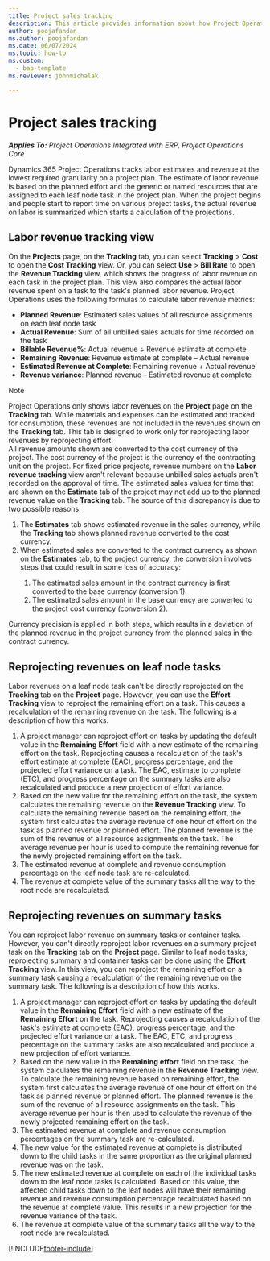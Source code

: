 ```yaml
---
title: Project sales tracking 
description: This article provides information about how Project Operations tracks progress against labor revenue on a project.
author: poojafandan
ms.author: poojafandan
ms.date: 06/07/2024
ms.topic: how-to
ms.custom: 
  - bap-template
ms.reviewer: johnmichalak

---
```


# Project sales tracking

_**Applies To:** Project Operations Integrated with ERP, Project Operations Core_

Dynamics 365 Project Operations tracks labor estimates and revenue at the lowest required granularity on a project plan. The estimate of labor revenue is based on the planned effort and the generic or named resources that are assigned to each leaf node task in the project plan. When the project begins and people start to report time on various project tasks, the actual revenue on labor is summarized which starts a calculation of the projections.

## Labor revenue tracking view

On the **Projects** page, on the **Tracking** tab, you can select **Tracking** > **Cost** to open the **Cost Tracking** view. Or, you can select **Use** > **Bill Rate** to open the **Revenue Tracking** view, which shows the progress of labor revenue on each task in the project plan. This view also compares the actual labor revenue spent on a task to the task's planned labor revenue. Project Operations uses the following formulas to calculate labor revenue metrics:

- **Planned Revenue**: Estimated sales values of all resource assignments on each leaf node task
- **Actual Revenue**: Sum of all unbilled sales actuals for time recorded on the task
- **Billable Revenue%**: Actual revenue ÷ Revenue estimate at complete
- **Remaining Revenue**: Revenue estimate at complete – Actual revenue
- **Estimated Revenue at Complete**: Remaining revenue + Actual revenue
- **Revenue variance**: Planned revenue – Estimated revenue at complete


> [!NOTE]
> Project Operations only shows labor revenues on the **Project** page on the **Tracking** tab. While materials and expenses can be estimated and tracked for consumption, these revenues are not included in the revenues shown on the **Tracking** tab. This tab is designed to work only for reprojecting labor revenues by reprojecting effort.  
> All revenue amounts shown are converted to the cost currency of the project. The cost currency of the project is the currency of the contracting unit on the project. 
> For fixed price projects, revenue numbers on the **Labor revenue tracking** view aren't relevant because unbilled sales actuals aren't recorded on the approval of time.
> The estimated sales values for time that are shown on the **Estimate** tab of the project may not add up to the planned revenue value on the **Tracking** tab. The source of this discrepancy is due to two possible reasons:
><ol>
   ><li> The <b>Estimates</b> tab shows estimated revenue in the sales currency, while the <b>Tracking</b> tab shows planned revenue converted to the cost currency. </li>
   ><li> When estimated sales are converted to the contract currency as shown on the <b>Estimates</b> tab, to the project currency, the conversion involves steps that could result in some loss of accuracy: </li>
><ol>
><li> The estimated sales amount in the contract currency is first converted to the base currency (conversion 1).</li>
><li> The estimated sales amount in the base currency are converted to the project cost currency (conversion 2). </li>
></ol>
></ol>
> Currency precision is applied in both steps, which results in a deviation of the planned revenue in the project currency from the planned sales in the contract currency.
   

## Reprojecting revenues on leaf node tasks

Labor revenues on a leaf node task can't be directly reprojected on the **Tracking** tab on the **Project** page. However, you can use the **Effort Tracking** view to reproject the remaining effort on a task. This causes a recalculation of the remaining revenue on the task. The following is a description of how this works.

1. A project manager can reproject effort on tasks by updating the default value in the **Remaining Effort** field with a new estimate of the remaining effort on the task. 
Reprojecting causes a recalculation of the task's effort estimate at complete (EAC), progress percentage, and the projected effort variance on a task. The EAC, estimate to complete (ETC), and progress percentage on the summary tasks are also recalculated and produce a new projection of effort variance.
2. Based on the new value for the remaining effort on the task, the system calculates the remaining revenue on the **Revenue Tracking** view. To calculate the remaining revenue based on the remaining effort, the system first calculates the average revenue of one hour of effort on the task as planned revenue or planned effort. The planned revenue is the sum of the revenue of all resource assignments on the task. The average revenue per hour is used to compute the remaining revenue for the newly projected remaining effort on the task.
3. The estimated revenue at complete and revenue consumption percentage on the leaf node task are re-calculated.
4. The revenue at complete value of the summary tasks all the way to the root node are recalculated.

## Reprojecting revenues on summary tasks

You can reproject labor revenue on summary tasks or container tasks. However, you can't directly reproject labor revenues on a summary project task on the **Tracking** tab on the **Project** page. Similar to leaf node tasks, reprojecting summary and container tasks can be done using the **Effort Tracking** view. In this view, you can reproject the remaining effort on a summary task causing a recalculation of the remaining revenue on the summary task. The following is a description of how this works.

1. A project manager can reproject effort on tasks by updating the default value in the **Remaining Effort** field with a new estimate of the **Remaining Effort** on the task. 
Reprojecting causes a recalculation of the task's estimate at complete (EAC), progress percentage, and the projected effort variance on a task. The EAC, ETC, and progress percentage on the summary tasks are also recalculated and produce a new projection of effort variance.
2. Based on the new value in the **Remaining effort** field on the task, the system calculates the remaining revenue in the **Revenue Tracking** view. To calculate the remaining revenue based on remaining effort, the system first calculates the average revenue of one hour of effort on the task as planned revenue or planned effort. The planned revenue is the sum of the revenue of all resource assignments on the task. This average revenue per hour  is then used to calculate the revenue of the newly projected remaining effort on the task.
3. The estimated revenue at complete and revenue consumption percentages on the summary task are re-calculated.
4. The new value for the estimated revenue at complete is distributed down to the child tasks in the same proportion as the original planned revenue was on the task.
5. The new estimated revenue at complete on each of the individual tasks down to the leaf node tasks is calculated. Based on this value, the affected child tasks down to the leaf nodes will have their remaining revenue and revenue consumption percentage recalculated based on the revenue at complete value. This results in a new projection for the revenue variance of the task. 
6. The revenue at complete value of the summary tasks all the way to the root node are recalculated.


[!INCLUDE[footer-include](../includes/footer-banner.md)]

